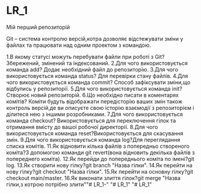 # LR_1
Мій перший репозиторій

Git – система контролю версій,котра дозволяє відстежувати зміни у файлах та працювати над одним проектом з командою.

1.В якому статусі можуть перебувати файли при роботі з Git? Збережений, змінений та індексований.
2.Для чого використовується команда add? Додає необхідний файл до репозиторію.
3.Для чого використовується команда status? Для перевірки стану файлів.
4.Для чого використовується команда commit? Способ зафіксувати зміни,що відбулись у репозиторії.
5.Для чого використовується команда init? Створює новий репозиторій.
6.Що необхідно писати в коментарях комітів? Коміти будуть відображати передісторію ваших змін також контроль версій,де ви описуєте свою історію взаємодії з репозиторієм і ділитеся нею з іншими розробниками.
7.Для чого використовується команда checkout? Використовується для переключення гілок та отримання вмісту до вашої робочої директорії.
8.Для чого використовується команда reset?Використовується для скасування змін.
9.Для чого використовується команда log?Для переглядання списка комітів.
11.Як відновити кілька файлів з попередньо створеного коміта?З допомогою команди git revert(вона відновить декілька файлів з попереднего коміта).
12.Як перейди до попереднього коміта по імені?git log.
13.Як створити нову гілку?git branch "Назва гілки".
14.Як перейти на нову гілку?git checkout "Назва гілки".
15.Як перейти на основну гілку?git checkout main/master.
16.Як виконати злиття гілок?git merge "Назва гілки,з котрою потрібно злити""# LR_1-" 
"# LR_1" 
"# LR_1" 
